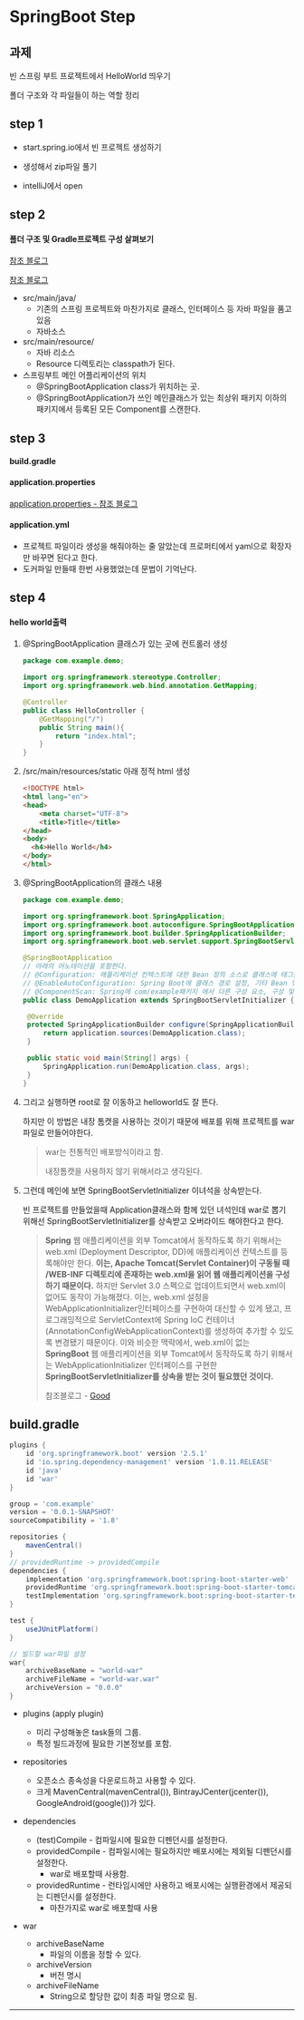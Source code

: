 # SpringBoot Step

## 과제

빈 스프링 부트 프로젝트에서 HelloWorld 띄우기

폴더 구조와 각 파일들이 하는 역할 정리



## step 1

- start.spring.io에서 빈 프로젝트 생성하기

- 생성해서 zip파일 풀기
- intelliJ에서 open



## step 2

#### 폴더 구조 및 Gradle프로젝트 구성 살펴보기

[참조 블로그](https://limdevbasic.tistory.com/12)

[참조 블로그](https://ahngo13.github.io/springboot-structure/)

- src/main/java/
  - 기존의 스프링 프로젝트와 마찬가지로 클래스, 인터페이스 등 자바 파일을 품고있음
  - 자바소스
- src/main/resource/
  - 자바 리소스
  - Resource 디렉토리는 classpath가 된다.
- 스프링부트 메인 어플리케이션의 위치
  - @SpringBootApplication class가 위치하는 곳.
  - @SpringBootApplication가 쓰인 메인클래스가 있는 최상위 패키지 이하의 패키지에서 등록된 모든 Component를 스캔한다.



## step 3

#### build.gradle

#### application.properties

[application.properties - 참조 블로그](https://blog.voidmainvoid.net/40)

#### application.yml

- 프로젝트 파일이라 생성을 해줘야하는 줄 알았는데 프로퍼티에서 yaml으로 확장자만 바꾸면 된다고 한다.
- 도커파일 만들때 한번 사용했었는데 문법이 기억난다.



## step 4

#### hello world출력

1. @SpringBootApplication 클래스가 있는 곳에 컨트롤러 생성

   ```java
   package com.example.demo;
   
   import org.springframework.stereotype.Controller;
   import org.springframework.web.bind.annotation.GetMapping;
   
   @Controller
   public class HelloController {
       @GetMapping("/")
       public String main(){
           return "index.html";
       }
   }
   ```

2. /src/main/resources/static 아래 정적 html 생성

   ```html
   <!DOCTYPE html>
   <html lang="en">
   <head>
       <meta charset="UTF-8">
       <title>Title</title>
   </head>
   <body>
     <h4>Hello World</h4>
   </body>
   </html>
   ```

3. @SpringBootApplication의 클래스 내용

   ```java
   package com.example.demo;
   
   import org.springframework.boot.SpringApplication;
   import org.springframework.boot.autoconfigure.SpringBootApplication;
   import org.springframework.boot.builder.SpringApplicationBuilder;
   import org.springframework.boot.web.servlet.support.SpringBootServletInitializer;
   
   @SpringBootApplication
   // 아래의 어노테이션을 포함한다.
   // @Configuration: 애플리케이션 컨텍스트에 대한 Bean 정의 소스로 클래스에 태그를 지정합니다.
   // @EnableAutoConfiguration: Spring Boot에 클래스 경로 설정, 기타 Bean 및 다양한 속성 설정을 기반으로 Bean 추가를 시작하도록 지시합니다.
   // @ComponentScan: Spring에 com/example패키지 에서 다른 구성 요소, 구성 및 서비스를 찾도록 지시 하여 컨트롤러를 찾을 수 있도록합니다.
   public class DemoApplication extends SpringBootServletInitializer {
   
   	@Override
   	protected SpringApplicationBuilder configure(SpringApplicationBuilder application){
   		return application.sources(DemoApplication.class);
   	}
   
   	public static void main(String[] args) {
   		SpringApplication.run(DemoApplication.class, args);
   	}
   }
   ```

4. 그리고 실행하면 root로 잘 이동하고 helloworld도 잘 뜬다.

   하지만 이 방법은 내장 톰캣을 사용하는 것이기 때문에 배포를 위해 프로젝트를 war파일로 만들어야한다.

   > war는 전통적인 배포방식이라고 함.
   >
   > 내장톰캣을 사용하지 않기 위해서라고 생각된다.

5. 그런데 메인에 보면 SpringBootServletInitializer 이녀석을 상속받는다.

   빈 프로젝트를 만들었을때 Application클래스와 함께 있던 녀석인데 war로 뽑기 위해선 SpringBootServletInitializer를 상속받고 오버라이드 해야한다고 한다.

   > **Spring** 웹 애플리케이션을 외부 Tomcat에서 동작하도록 하기 위해서는 web.xml (Deployment Descriptor, DD)에 애플리케이션 컨텍스트를 등록해야만 한다. **이는, Apache Tomcat(Servlet Container)이 구동될 때 /WEB-INF 디렉토리에 존재하는 web.xml을 읽어 웹 애플리케이션을 구성하기 때문이다.** 하지만 Servlet 3.0 스펙으로 업데이트되면서 web.xml이 없어도 동작이 가능해졌다. 이는, web.xml 설정을 WebApplicationInitializer인터페이스를 구현하여 대신할 수 있게 됐고, 프로그래밍적으로 ServletContext에 Spring IoC 컨테이너(AnnotationConfigWebApplicationContext)를 생성하여 추가할 수 있도록 변경됐기 때문이다. 이와 비슷한 맥락에서, web.xml이 없는 **SpringBoot** 웹 애플리케이션을 외부 Tomcat에서 동작하도록 하기 위해서는 WebApplicationInitializer 인터페이스를 구현한 **SpringBootServletInitializer를 상속을 받는 것이 필요했던 것이다.**
   >
   >
   > 참조블로그 - [Good](https://serverwizard.tistory.com/165)







## build.gradle

```groovy
plugins {
	id 'org.springframework.boot' version '2.5.1'
	id 'io.spring.dependency-management' version '1.0.11.RELEASE'
	id 'java'
	id 'war'
}

group = 'com.example'
version = '0.0.1-SNAPSHOT'
sourceCompatibility = '1.8'

repositories {
	mavenCentral()
}
// providedRuntime -> providedCompile
dependencies {
	implementation 'org.springframework.boot:spring-boot-starter-web'
	providedRuntime 'org.springframework.boot:spring-boot-starter-tomcat'
	testImplementation 'org.springframework.boot:spring-boot-starter-test'
}

test {
	useJUnitPlatform()
}

// 빌드할 war파일 설정
war{
	archiveBaseName = "world-war"
	archiveFileName = "world-war.war"
	archiveVersion = "0.0.0"
}
```

- plugins (apply plugin)
  - 미리 구성해놓은 task들의 그룹.
  - 특정 빌드과정에 필요한 기본정보를 포함.
- repositories
  - 오픈소스 종속성을 다운로드하고 사용할 수 있다.
  - 크게 MavenCentral(mavenCentral()), BintrayJCenter(jcenter()), GoogleAndroid(google())가 있다.

- dependencies
  - (test)Compile - 컴파일시에 필요한 디펜던시를 설정한다.
  - providedCompile - 컴파일시에는 필요하지만 배포시에는 제외될 디펜던시를 설정한다.
    - war로 배포할때 사용함.
  - providedRuntime - 런타임시에만 사용하고 배포시에는 실행환경에서 제공되는 디펜던시를 설정한다.
    - 마찬가지로 war로 배포할때 사용
- war
  - archiveBaseName
    - 파일의 이름을 정할 수 있다.
  - archiveVersion
    - 버전 명시
  - archiveFileName
    - String으로 할당한 값이 최종 파일 명으로 됨.

---







